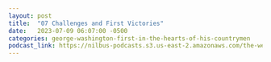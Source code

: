 ```yaml
---
layout: post
title:  "07 Challenges and First Victories"
date:   2023-07-09 06:07:00 -0500
categories: george-washington-first-in-the-hearts-of-his-countrymen
podcast_link: https://nilbus-podcasts.s3.us-east-2.amazonaws.com/the-well-trained-mind/George%20Washington%20-%20First%20in%20the%20Hearts%20of%20His%20Countrymen/07%20Challenges%20and%20First%20Victories.mp3
---
```

